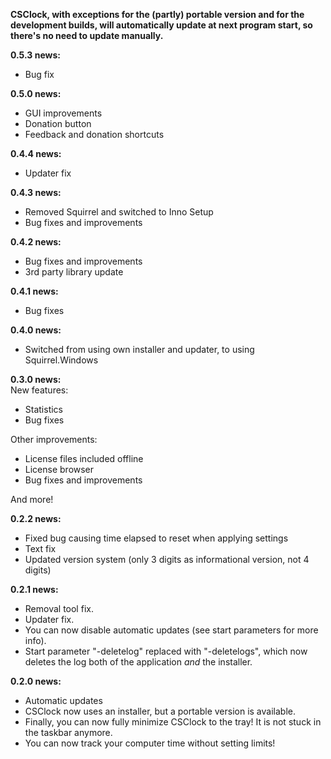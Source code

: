 **CSClock, with exceptions for the (partly) portable version and for the development builds, will automatically update at next program start, so there's no need to update manually.**  
  
**0.5.3 news:**  
- Bug fix  
  
**0.5.0 news:**  
- GUI improvements  
- Donation button  
- Feedback and donation shortcuts  
  
**0.4.4 news:**  
- Updater fix  
  
**0.4.3 news:**    
- Removed Squirrel and switched to Inno Setup  
- Bug fixes and improvements  
  
**0.4.2 news:**  
- Bug fixes and improvements  
- 3rd party library update  
  
**0.4.1 news:**  
- Bug fixes  
    
**0.4.0 news:**  
- Switched from using own installer and updater, to using Squirrel.Windows  
  
**0.3.0 news:**  
New features:  
- Statistics  
- Bug fixes  
  
Other improvements:  
- License files included offline  
- License browser  
- Bug fixes and improvements  
  
And more!
  
**0.2.2 news:**
- Fixed bug causing time elapsed to reset when applying settings
- Text fix
- Updated version system (only 3 digits as informational version, not 4 digits)

**0.2.1 news:**
- Removal tool fix.
- Updater fix.
- You can now disable automatic updates (see start parameters for more info).
- Start parameter "-deletelog" replaced with "-deletelogs", which now deletes the log both of the application *and* the installer.

**0.2.0 news:**
- Automatic updates
- CSClock now uses an installer, but a portable version is available.
- Finally, you can now fully minimize CSClock to the tray! It is not stuck in the taskbar anymore.
- You can now track your computer time without setting limits!
